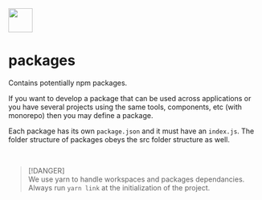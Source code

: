
<img src="https://github.com/user-attachments/assets/aefcf5a4-0869-45b8-bfc7-61b749344d24" width="48px" height="48px"/>

# packages

Contains potentially npm packages.

If you want to develop a package that can be used across applications or you have several projects using the same tools, components, etc (with monorepo) then you may define a package.

Each package has its own `package.json` and it must have an `index.js`. The folder structure of packages obeys the src folder structure as well.

<br/>

> [!DANGER]  
> We use yarn to handle workspaces and packages dependancies.
> Always run `yarn link` at the initialization of the project.